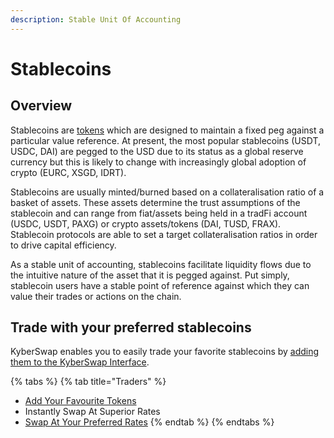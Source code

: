 ```yaml
---
description: Stable Unit Of Accounting
---
```


# Stablecoins

## Overview

Stablecoins are [tokens](tokens.md) which are designed to maintain a fixed peg against a particular value reference. At present, the most popular stablecoins (USDT, USDC, DAI) are pegged to the USD due to its status as a global reserve currency but this is likely to change with increasingly global adoption of crypto (EURC, XSGD, IDRT).

Stablecoins are usually minted/burned based on a collateralisation ratio of a basket of assets. These assets determine the trust assumptions of the stablecoin and can range from fiat/assets being held in a tradFi account (USDC, USDT, PAXG) or crypto assets/tokens (DAI, TUSD, FRAX). Stablecoin protocols are able to set a target collateralisation ratios in order to drive capital efficiency.

As a stable unit of accounting, stablecoins facilitate liquidity flows due to the intuitive nature of the asset that it is pegged against. Put simply, stablecoin users have a stable point of reference against which they can value their trades or actions on the chain.

## Trade with your preferred stablecoins&#x20;

KyberSwap enables you to easily trade your favorite stablecoins by [adding them to the KyberSwap Interface](../../../kyberswap-solutions/kyberswap-interface/user-guides/add-your-favourite-tokens.md).

{% tabs %}
{% tab title="Traders" %}
* [Add Your Favourite Tokens](../../../kyberswap-solutions/kyberswap-interface/user-guides/add-your-favourite-tokens.md)
* Instantly Swap At Superior Rates
* [Swap At Your Preferred Rates](../../../kyberswap-solutions/kyberswap-interface/user-guides/trade-at-your-preferred-rates.md)
{% endtab %}
{% endtabs %}
